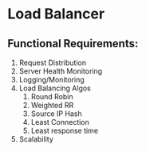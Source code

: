 # Load Balancer
## Functional Requirements:
1. Request Distribution
2. Server Health Monitoring
3. Logging/Monitoring
4. Load Balancing Algos
   1. Round Robin
   2. Weighted RR
   3. Source IP Hash
   4. Least Connection
   5. Least response time
5. Scalability